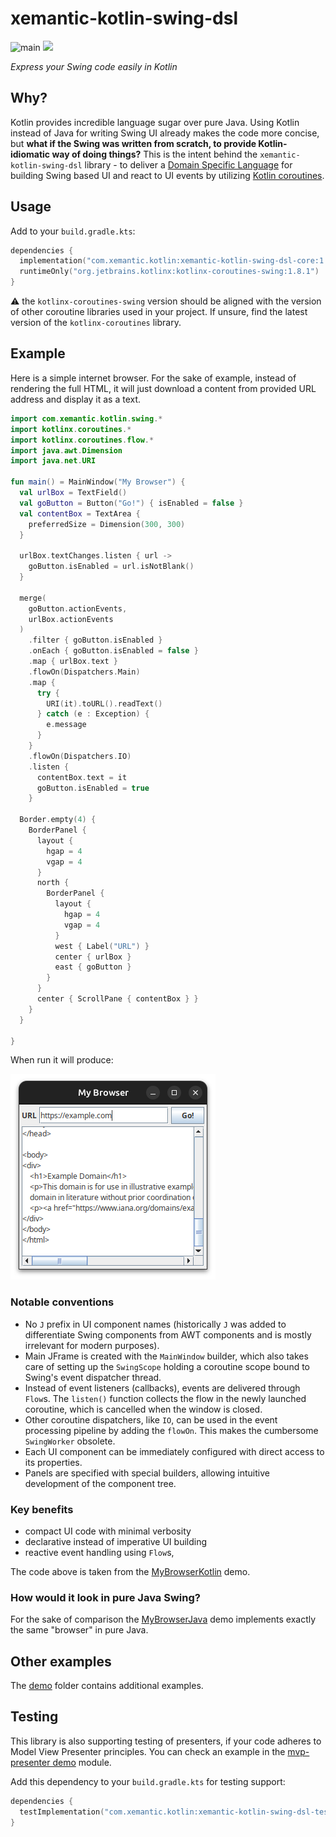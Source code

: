 # xemantic-kotlin-swing-dsl

![main](https://github.com/xemantic/xemantic-kotlin-swing-dsl/actions/workflows/build-main.yml/badge.svg)
[![](https://discord.gg/vQktqqN2Vn)](https://discord.gg/vQktqqN2Vn)

_Express your Swing code easily in Kotlin_

## Why?

Kotlin provides incredible language sugar over pure Java. Using Kotlin
instead of Java for writing Swing UI already makes the code more concise, but
**what if the Swing was written from scratch, to provide Kotlin-idiomatic way of doing things?**
This is the intent behind the `xemantic-kotlin-swing-dsl` library - to deliver a
[Domain Specific Language](https://en.wikipedia.org/wiki/Domain-specific_language)
for building Swing based UI and react to UI events by utilizing
[Kotlin coroutines](https://kotlinlang.org/docs/coroutines-overview.html). 

## Usage

Add to your `build.gradle.kts`:

```kotlin
dependencies {
  implementation("com.xemantic.kotlin:xemantic-kotlin-swing-dsl-core:1.0")
  runtimeOnly("org.jetbrains.kotlinx:kotlinx-coroutines-swing:1.8.1")
}
```

:warning: the `kotlinx-coroutines-swing` version should be aligned with the version of other coroutine
libraries used in your project. If unsure, find the latest version of the `kotlinx-coroutines` library.

## Example

Here is a simple internet browser. For the sake of example, instead of rendering
the full HTML, it will just download a content from provided URL address
and display it as a text.

```kotlin
import com.xemantic.kotlin.swing.*
import kotlinx.coroutines.*
import kotlinx.coroutines.flow.*
import java.awt.Dimension
import java.net.URI

fun main() = MainWindow("My Browser") {
  val urlBox = TextField()
  val goButton = Button("Go!") { isEnabled = false }
  val contentBox = TextArea {
    preferredSize = Dimension(300, 300)
  }

  urlBox.textChanges.listen { url ->
    goButton.isEnabled = url.isNotBlank()
  }

  merge(
    goButton.actionEvents,
    urlBox.actionEvents
  )
    .filter { goButton.isEnabled }
    .onEach { goButton.isEnabled = false }
    .map { urlBox.text }
    .flowOn(Dispatchers.Main)
    .map {
      try {
        URI(it).toURL().readText()
      } catch (e : Exception) {
        e.message
      }
    }
    .flowOn(Dispatchers.IO)
    .listen {
      contentBox.text = it
      goButton.isEnabled = true
    }

  Border.empty(4) {
    BorderPanel {
      layout {
        hgap = 4
        vgap = 4
      }
      north {
        BorderPanel {
          layout {
            hgap = 4
            vgap = 4
          }
          west { Label("URL") }
          center { urlBox }
          east { goButton }
        }
      }
      center { ScrollPane { contentBox } }
    }
  }

}
```

When run it will produce:

![example app image](docs/xemantic-kotlin-swing-dsl-example.png)

### Notable conventions

* No `J` prefix in UI component names (historically `J` was added to differentiate
  Swing components from AWT components and is mostly irrelevant for modern purposes).
* Main JFrame is created with the `MainWindow` builder, which also takes care of setting
  up the `SwingScope` holding a coroutine scope bound to Swing's event dispatcher thread.
* Instead of event listeners (callbacks), events are delivered through `Flow`s. The `listen()`
  function collects the flow in the newly launched coroutine, which is cancelled when the window
  is closed.
* Other coroutine dispatchers, like `IO`, can be used in the event processing pipeline
  by adding the `flowOn`. This makes the cumbersome `SwingWorker` obsolete.
* Each UI component can be immediately configured with direct access to its properties.
* Panels are specified with special builders, allowing intuitive development of the
  component tree.

### Key benefits

* compact UI code with minimal verbosity
* declarative instead of imperative UI building
* reactive event handling using `Flow`s, 

The code above is taken from the
[MyBrowserKotlin](demo/simple-kotlin-dsl/src/main/kotlin/MyBrowserKotlin.kt) demo.

### How would it look in pure Java Swing?

For the sake of comparison the
[MyBrowserJava](demo/simple-java/src/main/java/com/xemantic/kotlin/swing/demo/MyBrowserJava.java)
demo implements exactly the same "browser" in pure Java.

## Other examples

The [demo](demo) folder contains additional examples.

## Testing

This library is also supporting testing of presenters, if your code adheres to Model View Presenter
principles. You can check an example in the [mvp-presenter demo](demo/mvp-presenter) module.

Add this dependency to your `build.gradle.kts` for testing support:

```kotlin
dependencies {
  testImplementation("com.xemantic.kotlin:xemantic-kotlin-swing-dsl-test:1.0")
}
```
